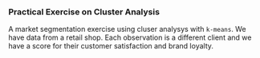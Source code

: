 ### Practical Exercise on Cluster Analysis

A market segmentation exercise using cluser analysys with ``k-means``. We have data from a retail shop. Each observation is a different client and we have a score for their customer satisfaction and brand loyalty.
